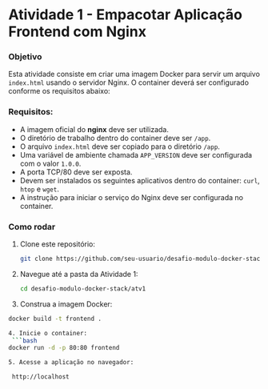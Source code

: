 # Atividade 1 - Empacotar Aplicação Frontend com Nginx

### Objetivo
Esta atividade consiste em criar uma imagem Docker para servir um arquivo `index.html` usando o servidor Nginx. O container deverá ser configurado conforme os requisitos abaixo:

### Requisitos:
- A imagem oficial do **nginx** deve ser utilizada.
- O diretório de trabalho dentro do container deve ser `/app`.
- O arquivo `index.html` deve ser copiado para o diretório `/app`.
- Uma variável de ambiente chamada `APP_VERSION` deve ser configurada com o valor `1.0.0`.
- A porta TCP/80 deve ser exposta.
- Devem ser instalados os seguintes aplicativos dentro do container: `curl`, `htop` e `wget`.
- A instrução para iniciar o serviço do Nginx deve ser configurada no container.

### Como rodar

1. Clone este repositório:
   ```bash
   git clone https://github.com/seu-usuario/desafio-modulo-docker-stackx.git

2. Navegue até a pasta 
   da Atividade    1:
   ```bash
   cd desafio-modulo-docker-stack/atv1

3. Construa a imagem Docker:
  ```bash
  docker build -t frontend .

4. Inicie o container:
   ```bash
  docker run -d -p 80:80 frontend

5. Acesse a aplicação no navegador:

   http://localhost
